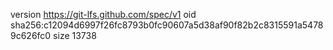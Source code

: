 version https://git-lfs.github.com/spec/v1
oid sha256:c12094d6997f26fc8793b0fc90607a5d38af90f82b2c8315591a54789c626fc0
size 13738
